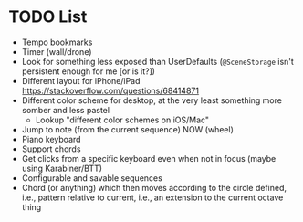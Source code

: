 #  TODO List

- Tempo bookmarks
- Timer (wall/drone)
- Look for something less exposed than UserDefaults (`@SceneStorage` isn't persistent enough for me [or is it?])
- Different layout for iPhone/iPad https://stackoverflow.com/questions/68414871
- Different color scheme for desktop, at the very least something more somber and less pastel
  - Lookup "different color schemes on iOS/Mac"
- Jump to note (from the current sequence) NOW (wheel)
- Piano keyboard
- Support chords
- Get clicks from a specific keyboard even when not in focus (maybe using Karabiner/BTT)
- Configurable and savable sequences
- Chord (or anything) which then moves according to the circle defined, i.e., pattern relative to current, i.e., an extension to the current octave thing
